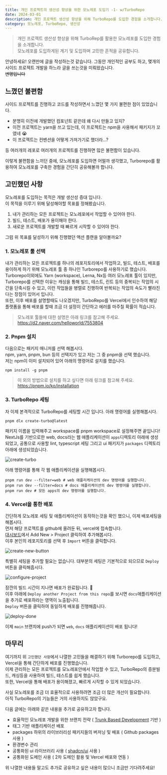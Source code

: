 ```yaml
---
title: 개인 프로젝트의 생산성 향상을 위한 모노레포 도입기 -1- w/TurboRepo
date: 2024-03-01
description: 개인 프로젝트 생산성 향상을 위해 TurboRepo를 도입한 경험을 소개합니다.
category: 모노레포, TurboRepo, 생산성
---
```


> 개인 프로젝트 생산성 향상을 위해 TurboRep를 활용한 모노레포를 도입한 경험을 소개합니다.  
> 모노레포를 도입하게된 계기 및 도입하며 고민한 흔적을 공유합니다.

안녕하세요! 오랜만에 글을 작성하는것 같습니다. 
그동안 개인적인 공부도 하고, 몇개의 사이드 프로젝트 개발을 하느라 글을 쓰는것을 미뤄왔습니다.  
~~변명입니다~~

## 느꼈던 불편함

사이드 프로젝트를 진행하고 코드를 작성하면서 느꼈던 몇 가지 불편한 점이 있었습니다.  
- 분명히 이전에 개발했던 컴포넌트 같은데 왜 다시 만들고 있지?  
- 이전 프로젝트는 yarn을 쓰고 있는데, 이 프로젝트는 npm을 사용해서 패키지가 꼬였네 😭  
- 이 프로젝트는 컨벤션을 어떻게 가져가기로 했더라...?

등 여러개의 레포로 여러개의 프로젝트를 진행하면 많은 불편함이 있습니다.

이렇게 불편함을 느끼던 중에, 모노레포를 도입하면 어떨까 생각했고, Turborepo를 활용하여 모노레포를 구축한 경험을 간단히 공유해볼까 합니다.

## 고민했던 사항

모노레포를 도입하는 목적은 개발 생산성 증대 입니다.  
이 목적을 이루기 위해 달성해야할 목표를 정해봤습니다.
1. 내가 관리하는 모든 프로젝트는 모노레포에서 작업할 수 있어야 한다.
2. 빌드, 테스트, 배포가 용이해야 한다.
3. 새로운 프로젝트를 개발할 때 빠르게 시작할 수 있어야 한다.

그럼 위 목표를 달성하기 위해 진행했던 액션 플랜을 알아볼까요?

### 1. 모노레포 툴 선택

내가 관리하는 모든 프로젝트를 하나의 레포지토리에서 작업하고, 빌드, 테스트, 배포를 용이하게 하기 위해 모노레포 툴 중 하나인 Turborepo를 사용하기로 했습니다.  
Turborepo이외에도 Yarn (workspace), Lerna, Nx등 여러 모노레포 툴이 있지만, Turborepo를 선택한 이유는 캐싱을 통해 빌드, 테스트, 린트 등의 중복되는 작업의 시간을 단축시킬 수 있고, 이런 작업들을 병렬로 진행하여 반복되는 작업의 속도가 빨라진다는 장점이 있어서 입니다.  
또한, 이후 배포를 설명할때도 나오겠지만, TurboRepo를 Vercel에서 인수하여 해당 플랫폼을 통해 배포를 할때 조금 더 설정이 간단하고 에러를 마주칠 확률이 적습니다.

> 모노레포 툴들에 대한 설명은 아래 링크를 참고해 주세요.
> https://d2.naver.com/helloworld/7553804

### 2. Pnpm 설치

다음으로는 패키지 매니저를 선택 해봅시다.  
npm, yarn, pnpm, bun 등의 선택지가 있고 저는 그 중 pnpm을 선택 했습니다.  
저는 npm이 이미 설치되어 있어 아래의 명령어로 설치를 했습니다.

```shell
npm install -g pnpm
```

> 이 외의 방법으로 설치를 하고 싶다면 아래 링크를 참고해 주세요.
> https://pnpm.io/ko/installation

### 3. TurboRepo 세팅

자 이제 본격적으로 TurboRepo를 세팅할 시간 입니다. 아래 명령어를 실행해봅시다.

```shell
pnpm dlx create-turbo@latest
```

패키지 이름을 입력해주고 workspace를 pnpm workspace로 설정해주면 끝입니다!  
NextJs를 기반으로한 web, docs라는 웹 애플리케이션이 `apps`디렉토리 아래에 생성되었고, 공통으로 사용할 lint, typescript 세팅 그리고 ui 패키지가 `packages` 디렉토리 아래에 생성되었습니다.

![create-turbo](/posts/raon-monorepo/create-turbo.png)

아래 명령어를 통해 각 웹 애플리케이션을 실행해봅시다.

```shell
pnpm run dev --filter=web # web 애플리케이션의 dev 명령어를 실행합니다.
pnpm run dev --filter=docs # docs 애플리케이션의 dev 명령어를 실행합니다.
pnpm run dev # 모든 apps의 dev 명령어를 실행합니다.
```

### 4. Vercel을 통한 배포

간단하게 모노레포 세팅 및 애플리케이션이 동작하는것을 확인 했으니, 이제 배포세팅을 해봅시다.  
먼저 해당 프로젝트를 github에 올려둔 뒤, vercel에 접속합니다.  
[대시보드](https://vercel.com/dashboard)에서 Add New > Project 클릭하여 추가해봅시다.  
이후 본인의 레포지토리를 선택 후 `Import` 버튼을 클릭합니다.

![create-new-button](/posts/raon-monorepo/create-new-button.png)

특별히 세팅을 추가할 필요는 없습니다. 대부분의 세팅은 기본적으로 되으므로 `Deploy` 버튼을 클릭해줍시다.

![configure-project](/posts/raon-monorepo/configure-project.png)

잠깐의 빌드 시간이 지나면 배포가 완료됩니다. 🎉  
이후 아래에 `Deploy another Project from this repo`를 보시면 `docs`애플리케이션을 추가로 배포하라는 영역이 노출됩니다.  
`Deploy` 버튼을 클릭하여 동일하게 배포를 진행해줍니다.

![deploy-done](/posts/raon-monorepo/deploy-done.png)

이제 `main` 브랜치에 push가 되면 `web`, `docs` 애플리케이션이 배포 됩니다!

## 마무리

여기까지 위 `고민했던 사항`에서 나열한 고민들을 해결하기 위해 Turborepo를 도입하고, Vercel을 통해 간단하게 배포를 진행했습니다.  
이제 관리하는 모든 프로젝트를 모노레포안에서 작업할 수 있고, TurboRepo의 증분빌드, 캐싱등을 사용하여 빌드, 테스트를 쉽게 했습니다.  
또한, Vercel을 통해 배포가 용이해졌고, 빠르게 시작할 수 있게 되었습니다.

사실 모노레포를 조금 더 효율적으로 사용하려면 조금 더 많은 개선이 필요합니다.  
아직 TurboRepo의 기능들은 거의 사용하지도 않았구요.

다음 글에는 아래와 같은 내용을 추가로 공유하고자 합니다.
- 효율적인 모노레포 개발을 위한 브랜치 전략 ( [Trunk Based Development](https://trunkbaseddevelopment.com/) 기반 )
- 태그 기반 애플리케이션 배포
- packages 하위의 라이브러리성 패키지들의 버저닝 및 배포 ( Github packages 사용 )
- 환경변수 관리
- 공통화된 ui 라이브러리 사용 ( [shadcn/ui](https://ui.shadcn.com/) 사용 )
- 공통화된 도메인 사용 ( 2차 도메인 활용 및 Vercel 배포와 연동 )

위 나열한 내용들 말고도 추가로 공유하고 싶은 내용이 많으니 조금만 기다려주세요!